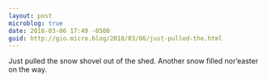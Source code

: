 ```yaml
---
layout: post
microblog: true
date: 2018-03-06 17:49 -0500
guid: http://gio.micro.blog/2018/03/06/just-pulled-the.html
---
```

Just pulled the snow shovel out of the shed. Another snow filled nor’easter on the way.
